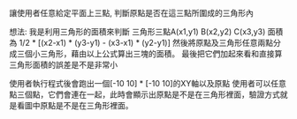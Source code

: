 讓使用者任意給定平面上三點, 判斷原點是否在這三點所圍成的三角形內

想法:
我是利用三角形的面積來判斷
三角形三點A(x1,y1) B(x2,y2) C(x3,y3)
面積為 1/2 * [(x2-x1) * (y3-y1) - (x3-x1) * (y2-y1)]
然後將原點及三角形任意兩點分成三個小三角形，藉由以上公式算出三塊的面積。
最後把它們加起來看和直接算三角形面積的誤差是不是非常小

使用者執行程式後會跑出一個[-10 10] * [-10 10]的XY軸以及原點
使用者可以任意點三個點，它們會連在一起，此時會顯示出原點是不是在三角形裡面，驗證方式就是看圖中原點是不是在三角形裡面。

